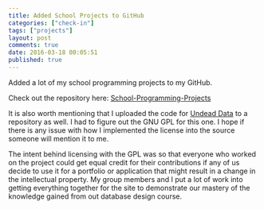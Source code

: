 ```yaml
---
title: Added School Projects to GitHub
categories: ["check-in"]
tags: ["projects"]
layout: post
comments: true
date: 2016-03-18 00:05:51
published: true 
---
```


Added a lot of my school programming projects to my GitHub.

Check out the repository here: [School-Programming-Projects](https://github.com/DerfOh/School-Programming-Projects)

It is also worth mentioning that I uploaded the code for  [Undead Data](http://undeaddata.derfoh.me) to a repository as well. I had to figure out the GNU GPL for this one. I hope if there is any issue with how I implemented the license into the source someone will mention it to me.

The intent behind licensing with the GPL was so that everyone who worked on the project could get equal credit for their contributions if any of us decide to use it for a portfolio or application that might result in a change in the intellectual property. My group members and I put a lot of work into getting everything together for the site to demonstrate our mastery of the knowledge gained from out database design course.